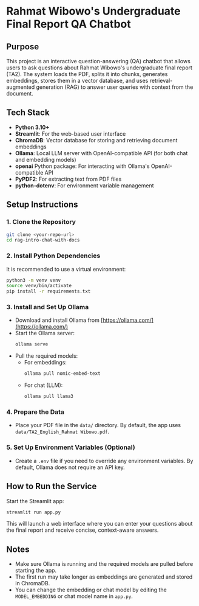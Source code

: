 # Rahmat Wibowo's Undergraduate Final Report QA Chatbot

## Purpose
This project is an interactive question-answering (QA) chatbot that allows users to ask questions about Rahmat Wibowo's undergraduate final report (TA2). The system loads the PDF, splits it into chunks, generates embeddings, stores them in a vector database, and uses retrieval-augmented generation (RAG) to answer user queries with context from the document.

## Tech Stack
- **Python 3.10+**
- **Streamlit**: For the web-based user interface
- **ChromaDB**: Vector database for storing and retrieving document embeddings
- **Ollama**: Local LLM server with OpenAI-compatible API (for both chat and embedding models)
- **openai** Python package: For interacting with Ollama's OpenAI-compatible API
- **PyPDF2**: For extracting text from PDF files
- **python-dotenv**: For environment variable management

## Setup Instructions

### 1. Clone the Repository
```sh
git clone <your-repo-url>
cd rag-intro-chat-with-docs
```

### 2. Install Python Dependencies
It is recommended to use a virtual environment:
```sh
python3 -m venv venv
source venv/bin/activate
pip install -r requirements.txt
```

### 3. Install and Set Up Ollama
- Download and install Ollama from [https://ollama.com/](https://ollama.com/)
- Start the Ollama server:
  ```sh
  ollama serve
  ```
- Pull the required models:
  - For embeddings:
    ```sh
    ollama pull nomic-embed-text
    ```
  - For chat (LLM):
    ```sh
    ollama pull llama3
    ```

### 4. Prepare the Data
- Place your PDF file in the `data/` directory. By default, the app uses `data/TA2_English_Rahmat Wibowo.pdf`.

### 5. Set Up Environment Variables (Optional)
- Create a `.env` file if you need to override any environment variables. By default, Ollama does not require an API key.

## How to Run the Service

Start the Streamlit app:
```sh
streamlit run app.py
```

This will launch a web interface where you can enter your questions about the final report and receive concise, context-aware answers.

## Notes
- Make sure Ollama is running and the required models are pulled before starting the app.
- The first run may take longer as embeddings are generated and stored in ChromaDB.
- You can change the embedding or chat model by editing the `MODEL_EMBEDDING` or chat model name in `app.py`.
